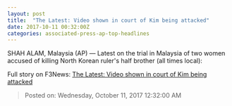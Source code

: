 ```yaml
---
layout: post
title:  "The Latest: Video shown in court of Kim being attacked"
date: 2017-10-11 00:32:00Z
categories: associated-press-ap-top-headlines
---
```


SHAH ALAM, Malaysia (AP) — Latest on the trial in Malaysia of two women accused of killing North Korean ruler's half brother (all times local):


Full story on F3News: [The Latest: Video shown in court of Kim being attacked](http://www.f3nws.com/n/2ajzrC)

> Posted on: Wednesday, October 11, 2017 12:32:00 AM
